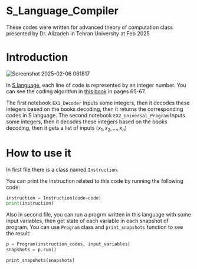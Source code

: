 # S_Language_Compiler
These codes were written for advanced theory of computation class presented by Dr. Alizadeh in Tehran University at Feb 2025

# Introduction
![Screenshot 2025-02-06 061817](https://github.com/user-attachments/assets/db2c7c6a-915f-496c-b920-a1a50795afbb)

In [S language](https://en.wikipedia.org/wiki/S_(programming_language)), each line of code is represented by an integer number. You can see the coding algorithm in [this book](https://books.google.de/books?id=6G_arEqHtysC&printsec=frontcover&redir_esc=y#v=onepage&q&f=false) in pages 65-67.

The first notebook `EX1_Decoder` Inputs some integers, then it decodes these integers based on the books decoding, then it returns the corresponding codes in S language.
The second notebook `EX2_Universal_Program` Inputs some integers, then it decodes these integers based on the books decoding, then it gets a list of inputs ($x_{1}, x_{2}, ..., x_{n}$)

# How to use it
In first file there is a class named `Instruction`.

You can print the instruction related to this code by running the following code:

```python
instruction = Instruction(code=code)
print(instruction)
```

Also in second file, you can run a progrm written in this language with some input variables, then get state of each variable in each snapshot of program.
You can use `Program` class and `print_snapshots` function to see the result: 

```python
p = Program(instruction_codes, input_variables)
snapshots = p.run()

print_snapshots(snapshots)
```
